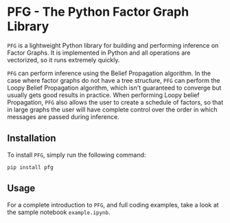 # PFG - The Python Factor Graph Library

`PFG` is a lightweight Python library for building and performing inference
 on Factor Graphs. It is implemented in Python and all operations are
  vectorized, so it runs extremely quickly. 
  
`PFG` can perform inference using the Belief Propagation algorithm. In the
 case where factor graphs do not have a tree structure, `PFG` can perform the
  Loopy Belief Propagation algorithm, which isn't guaranteed to converge but
   usually gets good results in practice. When performing Loopy belief
    Propagation, `PFG` also allows the user to create a schedule of factors, so
     that in large graphs the user will have complete control over the order
      in which messages are passed during inference.
      
## Installation

To install `PFG`, simply run the following command:

```
pip install pfg
```

## Usage

For a complete introduction to `PFG`, and full coding examples, take a
 look at the sample notebook `example.ipynb`.